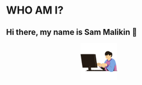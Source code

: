 # WHO AM I?

## Hi there, my name is Sam Malikin 👋

<div id="header" align="center">
  <img src="logo1.gif" width="100"/>
</div>

<!--
**malikinss/malikinss** is a ✨ _special_ ✨ repository because its `README.md` (this file) appears on your GitHub profile.

Here are some ideas to get you started:

- 🔭 I’m currently working on ...
- 🌱 I’m currently learning ...
- 👯 I’m looking to collaborate on ...
- 🤔 I’m looking for help with ...
- 💬 Ask me about ...
- 📫 How to reach me: ...
- 😄 Pronouns: ...
- ⚡ Fun fact: ...
-->
